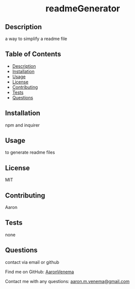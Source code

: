 
<h1 align="center">readmeGenerator</h1>

## Description
  a way to simplify a readme file

## Table of Contents
- [Description](#description)
- [Installation](#installation)
- [Usage](#usage)
- [License](#license)
- [Contributing](#contributing)
- [Tests](#tests)
- [Questions](#questions)

## Installation
  npm and inquirer

## Usage
  to generate readme files

## License
  MIT 
## Contributing
  Aaron
## Tests
  none
## Questions
  contact via email or github

Find me on GitHub: [AaronVenema](https://github.com/AaronVenema)

 Contact me with any questions: aaron.m.venema@gmail.com